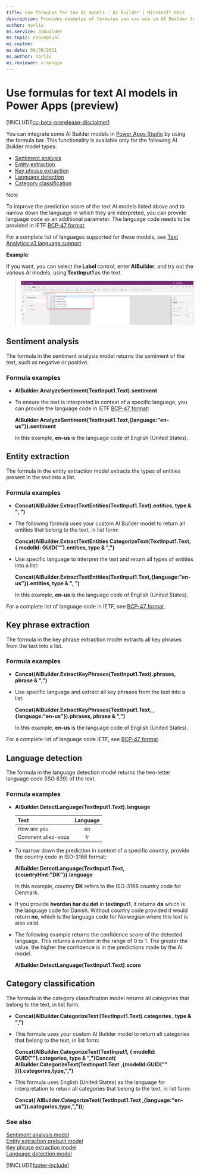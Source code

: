 ```yaml
---
title: Use formulas for tex AI models - AI Builder | Microsoft Docs
description: Provides examples of formulas you can use in AI Builder text models.
author: norliu
ms.service: aibuilder
ms.topic: conceptual 
ms.custom: 
ms.date: 06/30/2021
ms.author: norliu
ms.reviewer: v-aangie
---
```


# Use formulas for text AI models in Power Apps (preview)

[!INCLUDE[cc-beta-prerelease-disclaimer](./includes/cc-beta-prerelease-disclaimer.md)]

You can integrate some AI Builder models in [Power Apps Studio](https://create.powerapps.com) by using the formula bar. This functionality is available only for the following AI Builder model types:

- [Sentiment analysis](#sentiment-analysis)
- [Entity extraction](#entity-extraction)
- [Key phrase extraction](#key-phrase-extraction)
- [Language detection](#language-detection)
- [Category classification](#category-classification)

 > [!NOTE]
 > To improve the prediction score of the text AI models listed above and to narrow down the language in which they are interpreted, you can provide language code as an additional parameter. The language code needs to be provided in IETF [BCP-47 format](/openspecs/office_standards/ms-oe376/6c085406-a698-4e12-9d4d-c3b0ee3dbc4a).
>
> For a complete list of languages supported for these models, see [Text Analytics v3 language support](/azure/cognitive-services/text-analytics/language-support?tabs=sentiment-analysis).

**Example**:

If you want, you can select the **Label** control, enter **AIBuilder**, and try out the various AI models, using **TextInput1** as the text.

> ![Available formulas](media/formula-menu.png "Available formulas")

## Sentiment analysis

The formula in the sentiment analysis model returns the sentiment of the text, such as negative or positive.

### Formula examples

- **AIBuilder.AnalyzeSentiment(TextInput1.Text).sentiment**

- To ensure the text is interpreted in context of a specific language, you can provide the language code in IETF [BCP-47 format](/openspecs/office_standards/ms-oe376/6c085406-a698-4e12-9d4d-c3b0ee3dbc4a):

   **AIBuilder.AnalyzeSentiment(TextInput1.Text,{language:"en-us"}).sentiment**

   In this example, **en-us** is the language code of English (United States).

## Entity extraction

The formula in the entity extraction model extracts the types of entities present in the text into a list.

### Formula examples

- **Concat(AIBuilder.ExtractTextEntities(TextInput1.Text).entities, type & ", ")**

- The following formula uses your custom AI Builder model to return all entities that belong to the text, in list form:

   **Concat(AIBuilder.ExtractTextEntities CategorizeText(TextInput1.Text, { modelId: GUID("<yourModelId>").entities, type & ",")**

- Use specific language to interpret the text and return all types of entities into a list:

   **Concat(AIBuilder.ExtractTextEntities(TextInput1.Text,{language:"en-us"}).entities, type & ", ")**

   In this example, **en-us** is the language code of English (United States).

For a complete list of language code in IETF, see [BCP-47 format](/openspecs/office_standards/ms-oe376/6c085406-a698-4e12-9d4d-c3b0ee3dbc4a).

## Key phrase extraction

The formula in the key phrase extraction model extracts all key phrases from the text into a list.

### Formula examples

- **Concat(AIBuilder.ExtractKeyPhrases(TextInput1.Text).phrases, phrase & ",")**

- Use specific language and extract all key phrases from the text into a list:

   **Concat(AIBuilder.ExtractKeyPhrases(TextInput1.Text, ,{language:"en-us"}).phrases, phrase & ",")**

   In this example, **en-us** is the language code of English (United States).

For a complete list of language code IETF, see [BCP-47 format](/openspecs/office_standards/ms-oe376/6c085406-a698-4e12-9d4d-c3b0ee3dbc4a).

## Language detection

The formula in the language detection model returns the two-letter language code (ISO 639) of the text.

### Formula examples

- **AIBuilder.DetectLanguage(TextInput1.Text).language**

   |Text  |Language  |
   |---------|:---------:|
   |How are you    |    en     |
   |Comment allez-vous    |    fr     |

- To narrow down the prediction in context of a specific country, provide the country code in ISO-3166 format:

   **AIBuilder.DetectLanguage(TextInput1.Text,{countryHint:"DK"}).language**  

   In this example, country **DK** refers to the ISO-3166 country code for Denmark.

- If you provide **hvordan har du det** in **textinput1**, it returns **da** which is the language code for Danish. Without country code provided it would return **no**, which is the language code for Norwegian where this text is also valid.

- The following example returns the confidence score of the detected language. This returns a number in the range of 0 to 1. The greater the value, the higher the confidence is in the predictions made by the AI model.

   **AIBuilder.DetectLanguage(TextInput1.Text).score**  

## Category classification

The formula in the category classification model returns all categories that belong to the text, in list form.

- **Concat(AIBuilder.CategorizeText (TextInput1.Text).categories , type & ",")**

- This formula uses your custom AI Builder model to return all categories that belong to the text, in list form:

   **Concat(AIBuilder.CategorizeText(TextInput1, { modelId: GUID("<yourModelId>").categories, type & ",")Concat( AIBuilder.CategorizeText(TextInput1.Text ,{modelId:GUID("<your model id>" )}).categories,type,",")**

- This formula uses English (United States) as the language for interpretation to return all categories that belong to the text, in list form:

   **Concat( AIBuilder.CategorizeText(TextInput1.Text ,{language:"en-us"}).categories,type,","));**

### See also

[Sentiment analysis model](prebuilt-sentiment-analysis.md)  
[Entity extraction prebuilt model](prebuilt-entity-extraction.md)  
[Key phrase extraction model](prebuilt-key-phrase.md)  
[Language detection model](prebuilt-language-detection.md)


[!INCLUDE[footer-include](includes/footer-banner.md)]